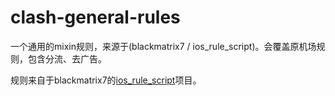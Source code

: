 # clash-general-rules

一个通用的mixin规则，来源于(blackmatrix7 / ios_rule_script)。会覆盖原机场规则，包含分流、去广告。

规则来自于blackmatrix7的[ios_rule_script](https://github.com/blackmatrix7/ios_rule_script)项目。


